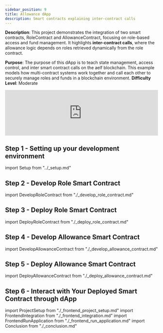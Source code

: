 ```yaml
---
sidebar_position: 9
title: Allowance dApp
description: Smart contracts explaining inter-contract calls
---
```


**Description**: This project demonstrates the integration of two smart contracts, RoleContract and AllowanceContract, focusing on role-based access and fund management. It highlights **inter-contract calls**, where the allowance logic depends on roles retrieved dynamically from the role contract.

**Purpose**: The purpose of this dApp is to teach state management, access control, and inter smart contract calls on the aelf blockchain. This example models how multi-contract systems work together and call each other to securely manage roles and funds in a blockchain environment.
**Difficulty Level**: Moderate

<iframe width="100%" style={{"aspect-ratio": "16 / 9"}} src="https://www.youtube.com/embed/LPWVIlLJY5I?si=nEkHdrWz8UK1Czk0" title="YouTube video player" frameborder="0" allow="accelerometer; autoplay; clipboard-write; encrypted-media; gyroscope; picture-in-picture; web-share" referrerpolicy="strict-origin-when-cross-origin" allowfullscreen></iframe>

## Step 1 - Setting up your development environment

import Setup from "../\_setup.md"

<Setup />

## Step 2 - Develop Role Smart Contract

import DevelopRoleContract from "./\_develop_role_contract.md"

<DevelopRoleContract />

## Step 3 - Deploy Role Smart Contract

import DeployRoleContract from "./\_deploy_role_contract.md"

<DeployRoleContract />

## Step 4 - Develop Allowance Smart Contract

import DevelopAllowanceContract from "./\_develop_allowance_contract.md"

<DevelopAllowanceContract />

## Step 5 - Deploy Allowance Smart Contract

import DeployAllowanceContract from "./\_deploy_allowance_contract.md"

<DeployAllowanceContract /> 

## Step 6 - Interact with Your Deployed Smart Contract through dApp

import ProjectSetup from "./\_frontend_project_setup.md"
import FrontendIntegration from "./\_frontend_integration.md"
import FrontendRunApplication from "./\_frontend_run_application.md"
import Conclusion from "./\_conclusion.md"

<ProjectSetup />
<FrontendIntegration />
<FrontendRunApplication />
<Conclusion />

